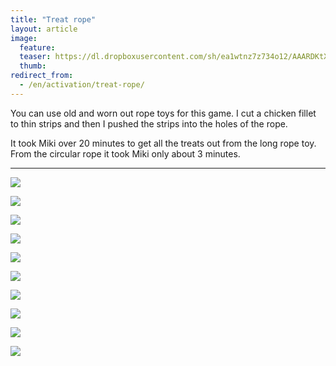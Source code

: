 ```yaml
---
title: "Treat rope"
layout: article
image:
  feature:
  teaser: https://dl.dropboxusercontent.com/sh/ea1wtnz7z734o12/AAARDKtXVpQrCS2vN0NZpwzGa/aktivointi/namikoysi/DSC47417-245px.jpg
  thumb:
redirect_from:
  - /en/activation/treat-rope/
---
```


You can use old and worn out rope toys for this game. I cut a chicken fillet to thin strips and then I pushed the strips into the holes of the rope.

It took Miki over 20 minutes to get all the treats out from the long rope toy. From the circular rope it took Miki only about 3 minutes.

---

[![](https://dl.dropboxusercontent.com/sh/ea1wtnz7z734o12/AAC5g0z4H3mbTL80nFgnvrLfa/aktivointi/namikoysi/DSC47283-800px.jpg)](https://dl.dropboxusercontent.com/sh/ea1wtnz7z734o12/AACfmTMYkj5dHJRw3sG1T9yHa/aktivointi/namikoysi/DSC47283.jpg)

[![](https://dl.dropboxusercontent.com/sh/ea1wtnz7z734o12/AADfpIrSEZMN9QV3gsUav4kVa/aktivointi/namikoysi/DSC47318-800px.jpg)](https://dl.dropboxusercontent.com/sh/ea1wtnz7z734o12/AADBTw8b0_UiS4dpg0HvqGsqa/aktivointi/namikoysi/DSC47318.jpg)

[![](https://dl.dropboxusercontent.com/sh/ea1wtnz7z734o12/AADk7UmTJJvBey6HgKZM7sffa/aktivointi/namikoysi/DSC47417-800px.jpg)](https://dl.dropboxusercontent.com/sh/ea1wtnz7z734o12/AAC5ZF4s5qTjlgI0rszZj906a/aktivointi/namikoysi/DSC47417.jpg)

[![](https://dl.dropboxusercontent.com/sh/ea1wtnz7z734o12/AACV8WGSmvd2mrvqj99GZbsfa/aktivointi/namikoysi/DSC47453-800px.jpg)](https://dl.dropboxusercontent.com/sh/ea1wtnz7z734o12/AABPicfTSNZXJv53hjIAD7jca/aktivointi/namikoysi/DSC47453.jpg)

[![](https://dl.dropboxusercontent.com/sh/ea1wtnz7z734o12/AACLiKHahBbM8E2zfGWnIpYFa/aktivointi/namikoysi/DSC47419-800px.jpg)](https://dl.dropboxusercontent.com/sh/ea1wtnz7z734o12/AAAvYACBQ-L9Mh54lbW-8zC-a/aktivointi/namikoysi/DSC47419.jpg)

[![](https://dl.dropboxusercontent.com/sh/ea1wtnz7z734o12/AADB1YyOSNhpHJ_Tw7IRtV_ta/aktivointi/namikoysi/DSC47457-800px.jpg)](https://dl.dropboxusercontent.com/sh/ea1wtnz7z734o12/AAAgbtyTGZ804XfjBfKawSNqa/aktivointi/namikoysi/DSC47457.jpg)

[![](https://dl.dropboxusercontent.com/sh/ea1wtnz7z734o12/AAADFKA-l6mEIe0Rx9Zeow6na/aktivointi/namikoysi/DSC40613-800px.jpg)](https://dl.dropboxusercontent.com/sh/ea1wtnz7z734o12/AAAOF2JmZ4yxYvYuKRgPxtMFa/aktivointi/namikoysi/DSC40613.jpg)

[![](https://dl.dropboxusercontent.com/sh/ea1wtnz7z734o12/AABe74wlaJKb7cNG43yfIc2Aa/aktivointi/namikoysi/DSC40667-800px.jpg)](https://dl.dropboxusercontent.com/sh/ea1wtnz7z734o12/AAAByv7-dXKCGH9DAW02lKY3a/aktivointi/namikoysi/DSC40667.jpg)

[![](https://dl.dropboxusercontent.com/sh/ea1wtnz7z734o12/AAAlIErsguhYRI7BNN-z2e_Ea/aktivointi/namikoysi/DSC40711-800px.jpg)](https://dl.dropboxusercontent.com/sh/ea1wtnz7z734o12/AAD4r4nNQuBvhHOIYCvKoAO5a/aktivointi/namikoysi/DSC40711.jpg)

[![](https://dl.dropboxusercontent.com/sh/ea1wtnz7z734o12/AAAOGZvP5y3V7X99kQovqx68a/aktivointi/namikoysi/DSC40687-800px.jpg)](https://dl.dropboxusercontent.com/sh/ea1wtnz7z734o12/AAB018rCU-ecGNZ8ub2dFoqca/aktivointi/namikoysi/DSC40687.jpg)
